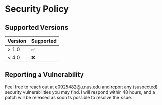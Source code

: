 # Security Policy

## Supported Versions

| Version | Supported          |
| ------- | ------------------ |
| > 1.0   | :white_check_mark: |
| < 4.0   | :x:                |

## Reporting a Vulnerability

Feel free to reach out at e0925482@u.nus.edu and report any (suspected) security vulnerabilities you may find. I will respond within 48 hours, and a patch will be released as soon ts possible to resolve the issue.
